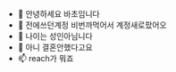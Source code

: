 - 👋 안녕하세요 바초임니다
- 👀 전에쓰던계정 비번까먹어서 계정새로팠어오
- 🌱 나이는 성인아님니다
- 💞️ 아니 결혼안했다고요
- 📫 reach가 뭐죠

<!---
ImVaCh0/ImVaCh0 is a ✨ special ✨ repository because its `README.md` (this file) appears on your GitHub profile.
You can click the Preview link to take a look at your changes.
--->
